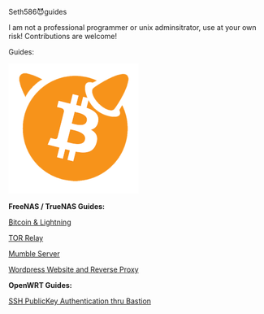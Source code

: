 Seth586😈guides

I am not a professional programmer or unix adminsitrator, use at your own risk!
Contributions are welcome!

Guides:

![BitcoinBSD](bitcoin/images/BTCBSDsmall.png) 

**FreeNAS / TrueNAS Guides:**

[₿itcoin & Lightning️](https://github.com/seth586/guides/blob/master/FreeNAS/bitcoin/README.md)

[TOR Relay](https://github.com/seth586/guides/tree/master/FreeNAS/tor_relay)

[Mumble Server](https://github.com/seth586/guides/blob/master/FreeNAS/mumble/README.md)

[Wordpress Website and Reverse Proxy](https://github.com/seth586/guides/tree/master/FreeNAS/webserver)

**OpenWRT Guides:**

[SSH PublicKey Authentication thru Bastion](https://github.com/seth586/guides/blob/master/OpenWRT/security/README.md)
